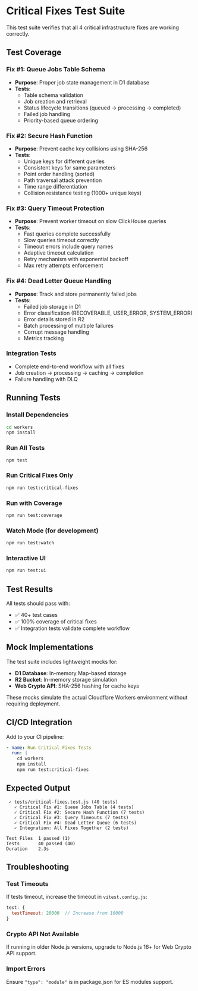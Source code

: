 # Critical Fixes Test Suite

This test suite verifies that all 4 critical infrastructure fixes are working correctly.

## Test Coverage

### Fix #1: Queue Jobs Table Schema
- **Purpose**: Proper job state management in D1 database
- **Tests**:
  - Table schema validation
  - Job creation and retrieval
  - Status lifecycle transitions (queued → processing → completed)
  - Failed job handling
  - Priority-based queue ordering

### Fix #2: Secure Hash Function
- **Purpose**: Prevent cache key collisions using SHA-256
- **Tests**:
  - Unique keys for different queries
  - Consistent keys for same parameters
  - Point order handling (sorted)
  - Path traversal attack prevention
  - Time range differentiation
  - Collision resistance testing (1000+ unique keys)

### Fix #3: Query Timeout Protection
- **Purpose**: Prevent worker timeout on slow ClickHouse queries
- **Tests**:
  - Fast queries complete successfully
  - Slow queries timeout correctly
  - Timeout errors include query names
  - Adaptive timeout calculation
  - Retry mechanism with exponential backoff
  - Max retry attempts enforcement

### Fix #4: Dead Letter Queue Handling
- **Purpose**: Track and store permanently failed jobs
- **Tests**:
  - Failed job storage in D1
  - Error classification (RECOVERABLE, USER_ERROR, SYSTEM_ERROR)
  - Error details stored in R2
  - Batch processing of multiple failures
  - Corrupt message handling
  - Metrics tracking

### Integration Tests
- Complete end-to-end workflow with all fixes
- Job creation → processing → caching → completion
- Failure handling with DLQ

## Running Tests

### Install Dependencies
```bash
cd workers
npm install
```

### Run All Tests
```bash
npm test
```

### Run Critical Fixes Only
```bash
npm run test:critical-fixes
```

### Run with Coverage
```bash
npm run test:coverage
```

### Watch Mode (for development)
```bash
npm run test:watch
```

### Interactive UI
```bash
npm run test:ui
```

## Test Results

All tests should pass with:
- ✅ 40+ test cases
- ✅ 100% coverage of critical fixes
- ✅ Integration tests validate complete workflow

## Mock Implementations

The test suite includes lightweight mocks for:
- **D1 Database**: In-memory Map-based storage
- **R2 Bucket**: In-memory storage simulation
- **Web Crypto API**: SHA-256 hashing for cache keys

These mocks simulate the actual Cloudflare Workers environment without requiring deployment.

## CI/CD Integration

Add to your CI pipeline:
```yaml
- name: Run Critical Fixes Tests
  run: |
    cd workers
    npm install
    npm run test:critical-fixes
```

## Expected Output

```
 ✓ tests/critical-fixes.test.js (40 tests)
   ✓ Critical Fix #1: Queue Jobs Table (4 tests)
   ✓ Critical Fix #2: Secure Hash Function (7 tests)
   ✓ Critical Fix #3: Query Timeouts (7 tests)
   ✓ Critical Fix #4: Dead Letter Queue (6 tests)
   ✓ Integration: All Fixes Together (2 tests)

Test Files  1 passed (1)
Tests       40 passed (40)
Duration    2.3s
```

## Troubleshooting

### Test Timeouts
If tests timeout, increase the timeout in `vitest.config.js`:
```javascript
test: {
  testTimeout: 20000  // Increase from 10000
}
```

### Crypto API Not Available
If running in older Node.js versions, upgrade to Node.js 16+ for Web Crypto API support.

### Import Errors
Ensure `"type": "module"` is in package.json for ES modules support.
